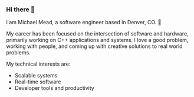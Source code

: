 ### Hi there 👋

I am Michael Mead, a software engineer based in Denver, CO. 📍

My career has been focused on the intersection of software and hardware, primarily working on C++ applications and systems.
I love a good problem, working with people, and coming up with creative solutions to real world problems.

My technical interests are:
- Scalable systems
- Real-time software
- Developer tools and productivity
